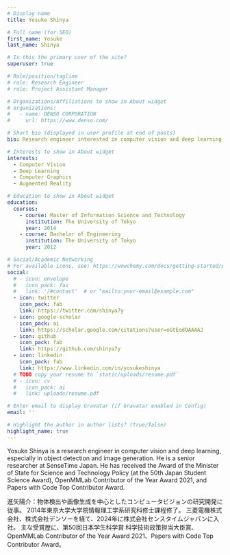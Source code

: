 ```yaml
---
# Display name
title: Yosuke Shinya

# Full name (for SEO)
first_name: Yosuke
last_name: Shinya

# Is this the primary user of the site?
superuser: true

# Role/position/tagline
# role: Research Engineer
# role: Project Assistant Manager

# Organizations/Affiliations to show in About widget
# organizations:
#   - name: DENSO CORPORATION
#     url: https://www.denso.com/

# Short bio (displayed in user profile at end of posts)
bio: Research engineer interested in computer vision and deep learning.

# Interests to show in About widget
interests:
  - Computer Vision
  - Deep Learning
  - Computer Graphics
  - Augmented Reality

# Education to show in About widget
education:
  courses:
    - course: Master of Information Science and Technology
      institution: The University of Tokyo
      year: 2014
    - course: Bachelor of Engineering
      institution: The University of Tokyo
      year: 2012

# Social/Academic Networking
# For available icons, see: https://wowchemy.com/docs/getting-started/page-builder/#icons
social:
  # - icon: envelope
  #   icon_pack: fas
  #   link: '/#contact'  # or "mailto:your-email@example.com"
  - icon: twitter
    icon_pack: fab
    link: https://twitter.com/shinya7y
  - icon: google-scholar
    icon_pack: ai
    link: https://scholar.google.com/citations?user=oGtEodQAAAAJ
  - icon: github
    icon_pack: fab
    link: https://github.com/shinya7y
  - icon: linkedin
    icon_pack: fab
    link: https://www.linkedin.com/in/yosukeshinya
  # TODO copy your resume to `static/uploads/resume.pdf`
  # - icon: cv
  #   icon_pack: ai
  #   link: uploads/resume.pdf

# Enter email to display Gravatar (if Gravatar enabled in Config)
email: ''

# Highlight the author in author lists? (true/false)
highlight_name: true
---
```


Yosuke Shinya is a research engineer in computer vision and deep learning, especially in object detection and image generation.
He is a senior researcher at SenseTime Japan.
He has received
the Award of the Minister of State for Science and Technology Policy (at the 50th Japan Student Science Award),
OpenMMLab Contributor of the Year Award 2021,
and
Papers with Code Top Contributor Award.


進矢陽介：物体検出や画像生成を中心としたコンピュータビジョンの研究開発に従事。
2014年東京大学大学院情報理工学系研究科修士課程修了。
三菱電機株式会社、株式会社デンソーを経て、2024年に株式会社センスタイムジャパンに入社。
主な受賞歴に、第50回日本学生科学賞 科学技術政策担当大臣賞、OpenMMLab Contributor of the Year Award 2021、Papers with Code Top Contributor Award。

<!--
{{< icon name="download" pack="fas" >}} Download my {{< staticref "uploads/resume.pdf" "newtab" >}}resumé{{< /staticref >}}.
-->
